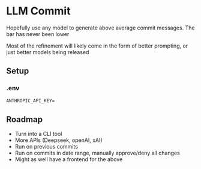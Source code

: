 # LLM Commit

Hopefully use any model to generate above average commit messages. The bar has never been lower

Most of the refinement will likely come in the form of better prompting, or just better models being released

## Setup

### .env

```txt
ANTHROPIC_API_KEY=
```

## Roadmap

- Turn into a CLI tool
- More APIs (Deepseek, openAI, xAI)
- Run on previous commits
- Run on commits in date range, manually approve/deny all changes
- Might as well have a frontend for the above
